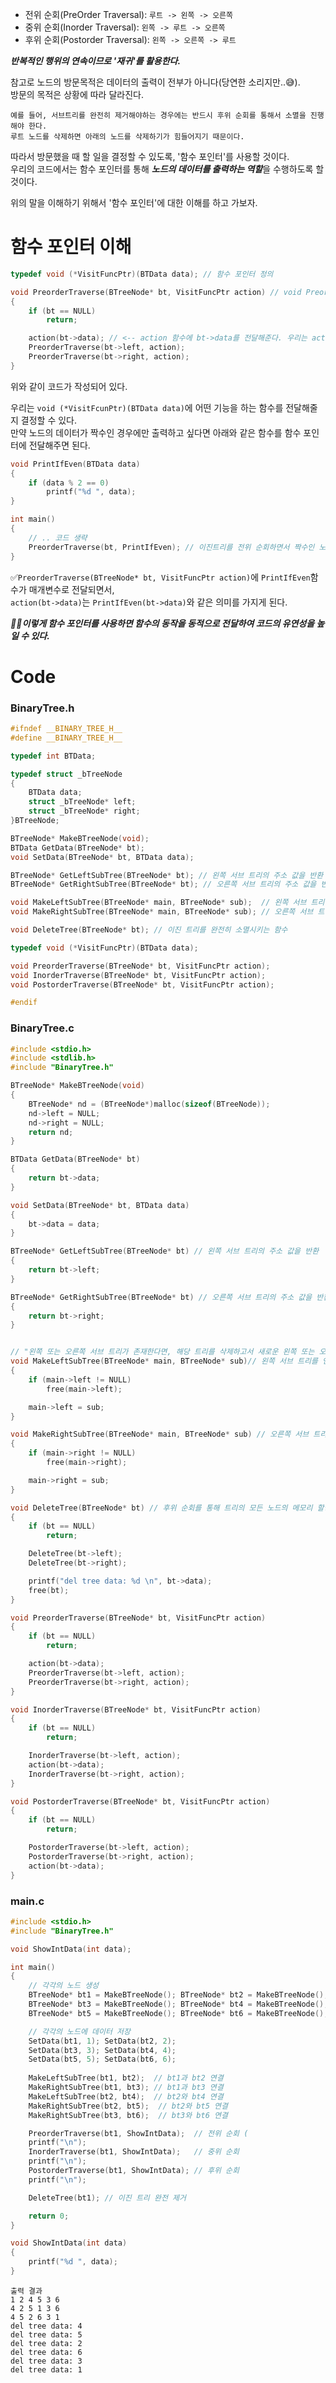 * 전위 순회(PreOrder Traversal): `루트 -> 왼쪽 -> 오른쪽`
* 중위 순회(Inorder Traversal): `왼쪽 -> 루트 -> 오른쪽`
* 후위 순회(Postorder Traversal): `왼쪽 -> 오른쪽 -> 루트`

***반복적인 행위의 연속이므로 '재귀'를 활용한다.***

참고로 노드의 방문목적은 데이터의 출력이 전부가 아니다(당연한 소리지만..😅).   
방문의 목적은 상황에 따라 달라진다.  
```
예를 들어, 서브트리를 완전히 제거해야하는 경우에는 반드시 후위 순회를 통해서 소멸을 진행해야 한다.   
루트 노드를 삭제하면 아래의 노드를 삭제하기가 힘들어지기 때문이다.
```
따라서 방문했을 때 할 일을 결정할 수 있도록, '함수 포인터'를 사용할 것이다.   
우리의 코드에서는 함수 포인터를 통해 ***노드의 데이터를 출력하는 역할***을 수행하도록 할 것이다.

위의 말을 이해하기 위해서 '함수 포인터'에 대한 이해를 하고 가보자.

# 함수 포인터 이해
```cpp
typedef void (*VisitFuncPtr)(BTData data); // 함수 포인터 정의

void PreorderTraverse(BTreeNode* bt, VisitFuncPtr action) // void PreorderTraverse(BTreeNode* bt, void (*action)(BTData data)) 와 동일
{
	if (bt == NULL)
		return;

	action(bt->data); // <-- action 함수에 bt->data를 전달해준다. 우리는 action()이 어떤 함수인지를 따로 정의해줄 필요가 있다. 즉, 어떤 action을 할지 우리가 정해줄 수 있다.
	PreorderTraverse(bt->left, action);
	PreorderTraverse(bt->right, action);
}
```
위와 같이 코드가 작성되어 있다.

우리는 `void (*VisitFcunPtr)(BTData data)`에 어떤 기능을 하는 함수를 전달해줄지 결정할 수 있다.  
만약 노드의 데이터가 짝수인 경우에만 출력하고 싶다면 아래와 같은 함수를 함수 포인터에 전달해주면 된다.

```c
void PrintIfEven(BTData data)
{
    if (data % 2 == 0)
        printf("%d ", data);
}

int main()
{
    // .. 코드 생략
    PreorderTraverse(bt, PrintIfEven); // 이진트리를 전위 순회하면서 짝수인 노드만 출력하기
}
```
✅`PreorderTraverse(BTreeNode* bt, VisitFuncPtr action)`에 `PrintIfEven`함수가 매개변수로 전달되면서,   
   `action(bt->data)`는 `PrintIfEven(bt->data)`와 같은 의미를 가지게 된다.

***🎈🎈이렇게 함수 포인터를 사용하면 함수의 동작을 동적으로 전달하여 코드의 유연성을 높일 수 있다.***

# Code
### BinaryTree.h
```c
#ifndef __BINARY_TREE_H__
#define __BINARY_TREE_H__

typedef int BTData;

typedef struct _bTreeNode
{
	BTData data;
	struct _bTreeNode* left;
	struct _bTreeNode* right;
}BTreeNode;

BTreeNode* MakeBTreeNode(void);
BTData GetData(BTreeNode* bt);
void SetData(BTreeNode* bt, BTData data);

BTreeNode* GetLeftSubTree(BTreeNode* bt); // 왼쪽 서브 트리의 주소 값을 반환
BTreeNode* GetRightSubTree(BTreeNode* bt); // 오른쪽 서브 트리의 주소 값을 반환

void MakeLeftSubTree(BTreeNode* main, BTreeNode* sub);  // 왼쪽 서브 트리를 연결
void MakeRightSubTree(BTreeNode* main, BTreeNode* sub); // 오른쪽 서브 트리를 연결

void DeleteTree(BTreeNode* bt); // 이진 트리를 완전히 소멸시키는 함수

typedef void (*VisitFuncPtr)(BTData data);

void PreorderTraverse(BTreeNode* bt, VisitFuncPtr action);
void InorderTraverse(BTreeNode* bt, VisitFuncPtr action);
void PostorderTraverse(BTreeNode* bt, VisitFuncPtr action);

#endif
```

### BinaryTree.c
```c
#include <stdio.h>
#include <stdlib.h>
#include "BinaryTree.h"

BTreeNode* MakeBTreeNode(void)
{
	BTreeNode* nd = (BTreeNode*)malloc(sizeof(BTreeNode));
	nd->left = NULL;
	nd->right = NULL;
	return nd;
}

BTData GetData(BTreeNode* bt)
{
	return bt->data;
}

void SetData(BTreeNode* bt, BTData data)
{
	bt->data = data;
}

BTreeNode* GetLeftSubTree(BTreeNode* bt) // 왼쪽 서브 트리의 주소 값을 반환
{
	return bt->left;
}

BTreeNode* GetRightSubTree(BTreeNode* bt) // 오른쪽 서브 트리의 주소 값을 반환
{
	return bt->right;
}


// "왼쪽 또는 오른쪽 서브 트리가 존재한다면, 해당 트리를 삭제하고서 새로운 왼쪽 또는 오른쪽 서브 트리를 연결한다."
void MakeLeftSubTree(BTreeNode* main, BTreeNode* sub)// 왼쪽 서브 트리를 연결
{
	if (main->left != NULL)
		free(main->left);

	main->left = sub;
}

void MakeRightSubTree(BTreeNode* main, BTreeNode* sub) // 오른쪽 서브 트리를 연결
{
	if (main->right != NULL)
		free(main->right);

	main->right = sub;
}

void DeleteTree(BTreeNode* bt) // 후위 순회를 통해 트리의 모든 노드의 메모리 할당을 해제해주기
{
	if (bt == NULL)
		return;

	DeleteTree(bt->left);
	DeleteTree(bt->right);

	printf("del tree data: %d \n", bt->data);
	free(bt);
}

void PreorderTraverse(BTreeNode* bt, VisitFuncPtr action)
{
	if (bt == NULL)
		return;

	action(bt->data);
	PreorderTraverse(bt->left, action);
	PreorderTraverse(bt->right, action);
}

void InorderTraverse(BTreeNode* bt, VisitFuncPtr action)
{
	if (bt == NULL)
		return;

	InorderTraverse(bt->left, action);
	action(bt->data);
	InorderTraverse(bt->right, action);
}

void PostorderTraverse(BTreeNode* bt, VisitFuncPtr action)
{
	if (bt == NULL)
		return;

	PostorderTraverse(bt->left, action);
	PostorderTraverse(bt->right, action);
	action(bt->data);
}
```

### main.c
```c
#include <stdio.h>
#include "BinaryTree.h"

void ShowIntData(int data);

int main()
{
	// 각각의 노드 생성
	BTreeNode* bt1 = MakeBTreeNode(); BTreeNode* bt2 = MakeBTreeNode();
	BTreeNode* bt3 = MakeBTreeNode(); BTreeNode* bt4 = MakeBTreeNode();
	BTreeNode* bt5 = MakeBTreeNode(); BTreeNode* bt6 = MakeBTreeNode();

	// 각각의 노드에 데이터 저장
	SetData(bt1, 1); SetData(bt2, 2);
	SetData(bt3, 3); SetData(bt4, 4);
	SetData(bt5, 5); SetData(bt6, 6);
 
	MakeLeftSubTree(bt1, bt2);  // bt1과 bt2 연결
	MakeRightSubTree(bt1, bt3); // bt1과 bt3 연결
	MakeLeftSubTree(bt2, bt4);  // bt2와 bt4 연결
	MakeRightSubTree(bt2, bt5);  // bt2와 bt5 연결
	MakeRightSubTree(bt3, bt6);  // bt3와 bt6 연결

	PreorderTraverse(bt1, ShowIntData);  // 전위 순회 (
	printf("\n");
	InorderTraverse(bt1, ShowIntData);   // 중위 순회
	printf("\n");
	PostorderTraverse(bt1, ShowIntData); // 후위 순회
	printf("\n");

	DeleteTree(bt1); // 이진 트리 완전 제거

	return 0;
}

void ShowIntData(int data)
{
	printf("%d ", data);
}
```

```
출력 결과
1 2 4 5 3 6
4 2 5 1 3 6
4 5 2 6 3 1
del tree data: 4
del tree data: 5
del tree data: 2
del tree data: 6
del tree data: 3
del tree data: 1
```








